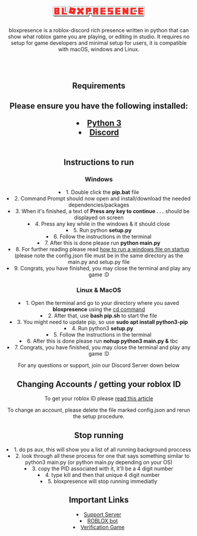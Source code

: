 <!-- <div style="text-align: center;"> -->
<h1 align="center">
    <img src="https://github.com/wotanut/bloxpresence/blob/main/screenshots/uploads/bloxpresence-2.png" width="250"></img>
    <br>
</h1>

<div style="text-align: center;">
    <p>
    bloxpresence is a roblox-discord rich presence written in python that can show what roblox game you are playing, or editing in studio. It requires no setup for game developers and minimal setup for users, it is compatible with macOS, windows and Linux.
    </p>
    <br>
    <br>
</div>
<div style="text-align: center;">
    <h2>Requirements<h2>
    <p>Please ensure you have the following installed:<p>
    <li> <a href="https://www.python.org/">Python 3</a>
    <li> <a href="https://discord.com/">Discord</a>
    <br>
    <br>
</div>
<div style="text-align: center;">
    <h2>Instructions to run</h2>
        <h3>Windows</h3>
            <li>1. Double click the <b>pip.bat</b> file
            <li>2. Command Prompt should now open and install/download the needed dependencies/packages
            <li>3. When it's finished, a text of <b>Press any key to continue . . .</b> should be displayed on screen
            <li>4. Press any key while in the windows & it should close
            <li>5. Run python <b>setup.py</b>
            <li>6. Follow the instructions in the terminal
            <li>7. After this is done please run <b>python main.py</b>
            <li>8. For further reading please read <a href="https://www.devdungeon.com/content/windows-run-script-startup/">how to run a windows file on startup</a> (please note the config.json file must be in the same directory as the main.py and setup.py file
            <li>9. Congrats, you have finished, you may close the terminal and play any game :D
        <h3>Linux & MacOS</h3>
            <li>1. Open the terminal and go to your directory where you saved <b>bloxpresence</b> using the <a href="https://www.howtogeek.com/666127/how-to-use-the-cd-command-on-linux/">cd command</a>
            <li>2. After that, use <b>bash pip.sh</b> to start the file
            <li>3. You might need to update pip, so use <b>sudo apt install python3-pip</b>
            <li>4. Run python3 <b>setup.py</b>
            <li>5. Follow the instructions in the terminal
            <li>6. After this is done please run <b>nohup python3 main.py &</b> tbc
            <li>7. Congrats, you have finished, you may close the terminal and play any game :D
        <p>For any questions or support, join our Discord Server down below</p>
</div>
<div style="text-align: center;">
    <h2>Changing Accounts / getting your roblox ID</h2>
    <p>To get your roblox ID please <a href="../main/screenshots/required_information.md">read this article</a></p>
    <p> To change an account, please delete the file marked config.json and rerun the setup procedure.
</div>
</div>
<div style="text-align: center;">
    <h2>Stop running</h2>
    <li>1. do ps aux, this will show you a list of all running background proccess
    <li>2. look through all these process for one that says something similar to python3 main.py (or python main.py depending on your OS)
    <li>3. copy the PID associated with it, it'll be a 4 digit number
    <li>4. type kill and then that unique 4 digit number
    <li>5. bloxpresence will stop running immediatly
</div>
<div style="text-align: center;">
    <h2> Important Links </h2>
    <li> <a href="https://discord.gg/3QGttsWugd">Support Server</a>
    <li> <a href="https://www.roblox.com/users/2853604488/profile">ROBLOX bot</a>
    <li> <a href="https://www.roblox.com/games/7440577443/bloxpresence-verification">Verification Game</a>
</div>
